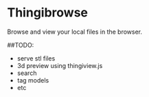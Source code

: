 # Thingibrowse

Browse and view your local files in the browser.

##TODO:
* serve stl files
* 3d preview using thingiview.js
* search
* tag models
* etc
